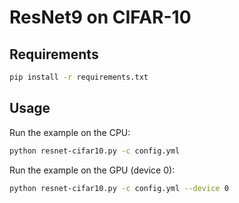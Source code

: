 # ResNet9 on CIFAR-10


## Requirements

```bash
pip install -r requirements.txt
```

## Usage

Run the example on the CPU:

```bash
python resnet-cifar10.py -c config.yml
```

Run the example on the GPU (device 0):

```bash
python resnet-cifar10.py -c config.yml --device 0
```